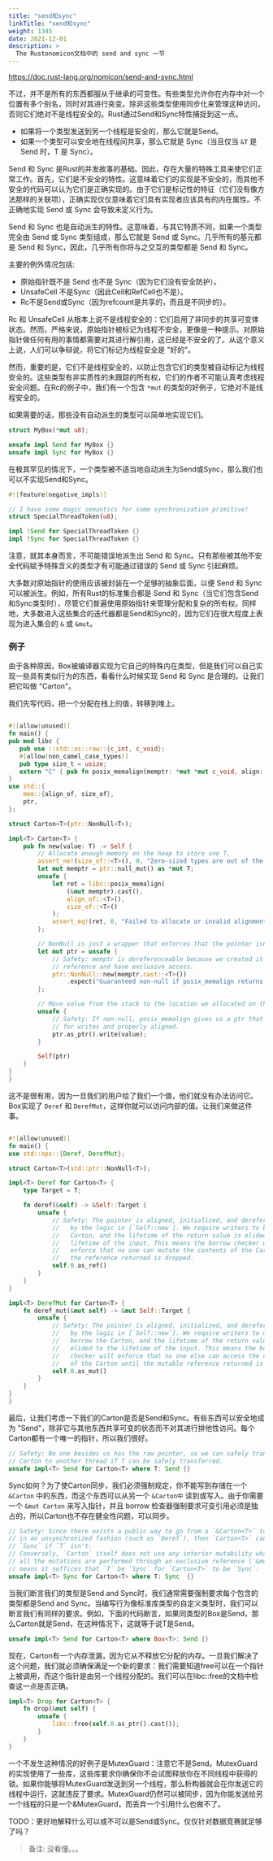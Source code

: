 ```yaml
---
title: "send和sync"
linkTitle: "send和sync"
weight: 1345
date: 2021-12-01
description: >
  The Rustonomicon文档中的 send and sync 一节
---
```


https://doc.rust-lang.org/nomicon/send-and-sync.html

不过，并不是所有的东西都服从于继承的可变性。有些类型允许你在内存中对一个位置有多个别名，同时对其进行突变。除非这些类型使用同步化来管理这种访问，否则它们绝对不是线程安全的。Rust通过Send和Sync特性捕捉到这一点。

- 如果将一个类型发送到另一个线程是安全的，那么它就是Send。
- 如果一个类型可以安全地在线程间共享，那么它就是 Sync（当且仅当 `&T` 是 Send 时，T 是 Sync）。

Send 和 Sync 是Rust的并发故事的基础。因此，存在大量的特殊工具来使它们正常工作。首先，它们是不安全的特性。这意味着它们的实现是不安全的，而其他不安全的代码可以认为它们是正确实现的。由于它们是标记性的特征（它们没有像方法那样的关联项），正确实现仅仅意味着它们具有实现者应该具有的内在属性。不正确地实现 Send 或 Sync 会导致未定义行为。

Send 和 Sync 也是自动派生的特性。这意味着，与其它特质不同，如果一个类型完全由 Send 或 Sync 类型组成，那么它就是 Send 或 Sync。几乎所有的基元都是 Send 和 Sync，因此，几乎所有你将与之交互的类型都是 Send 和 Sync。

主要的例外情况包括:

- 原始指针既不是 Send 也不是 Sync（因为它们没有安全防护）。
- UnsafeCell 不是Sync（因此Cell和RefCell也不是）。
- Rc不是Send或Sync（因为refcount是共享的，而且是不同步的）。

Rc 和 UnsafeCell 从根本上说不是线程安全的：它们启用了非同步的共享可变体状态。然而，严格来说，原始指针被标记为线程不安全，更像是一种提示。对原始指针做任何有用的事情都需要对其进行解引用，这已经是不安全的了。从这个意义上说，人们可以争辩说，将它们标记为线程安全是 "好的"。

然而，重要的是，它们不是线程安全的，以防止包含它们的类型被自动标记为线程安全的。这些类型有非实质性的未跟踪的所有权，它们的作者不可能认真考虑线程安全问题。在Rc的例子中，我们有一个包含 `*mut` 的类型的好例子，它绝对不是线程安全的。

如果需要的话，那些没有自动派生的类型可以简单地实现它们。

```rust
struct MyBox(*mut u8);

unsafe impl Send for MyBox {}
unsafe impl Sync for MyBox {}
```

在极其罕见的情况下，一个类型被不适当地自动派生为Send或Sync，那么我们也可以不实现Send和Sync。

```rust
#![feature(negative_impls)]

// I have some magic semantics for some synchronization primitive!
struct SpecialThreadToken(u8);

impl !Send for SpecialThreadToken {}
impl !Sync for SpecialThreadToken {}
```

注意，就其本身而言，不可能错误地派生出 Send 和 Sync。只有那些被其他不安全代码赋予特殊含义的类型才有可能通过错误的 Send 或 Sync 引起麻烦。

大多数对原始指针的使用应该被封装在一个足够的抽象后面，以便 Send 和 Sync 可以被派生。例如，所有Rust的标准集合都是 Send 和 Sync（当它们包含Send和Sync类型时），尽管它们普遍使用原始指针来管理分配和复杂的所有权。同样地，大多数进入这些集合的迭代器都是Send和Sync的，因为它们在很大程度上表现为进入集合的 `&` 或 `&mut`。

### 例子

由于各种原因，Box被编译器实现为它自己的特殊内在类型，但是我们可以自己实现一些具有类似行为的东西，看看什么时候实现 Send 和 Sync 是合理的。让我们把它叫做 "Carton"。

我们先写代码，把一个分配在栈上的值，转移到堆上。

```rust

#![allow(unused)]
fn main() {
pub mod libc {
   pub use ::std::os::raw::{c_int, c_void};
   #[allow(non_camel_case_types)]
   pub type size_t = usize;
   extern "C" { pub fn posix_memalign(memptr: *mut *mut c_void, align: size_t, size: size_t) -> c_int; }
}
use std::{
    mem::{align_of, size_of},
    ptr,
};

struct Carton<T>(ptr::NonNull<T>);

impl<T> Carton<T> {
    pub fn new(value: T) -> Self {
        // Allocate enough memory on the heap to store one T.
        assert_ne!(size_of::<T>(), 0, "Zero-sized types are out of the scope of this example");
        let mut memptr = ptr::null_mut() as *mut T;
        unsafe {
            let ret = libc::posix_memalign(
                (&mut memptr).cast(),
                align_of::<T>(),
                size_of::<T>()
            );
            assert_eq!(ret, 0, "Failed to allocate or invalid alignment");
        };

        // NonNull is just a wrapper that enforces that the pointer isn't null.
        let mut ptr = unsafe {
            // Safety: memptr is dereferenceable because we created it from a
            // reference and have exclusive access.
            ptr::NonNull::new(memptr.cast::<T>())
                .expect("Guaranteed non-null if posix_memalign returns 0")
        };

        // Move value from the stack to the location we allocated on the heap.
        unsafe {
            // Safety: If non-null, posix_memalign gives us a ptr that is valid
            // for writes and properly aligned.
            ptr.as_ptr().write(value);
        }

        Self(ptr)
    }
}
}
```

这不是很有用，因为一旦我们的用户给了我们一个值，他们就没有办法访问它。Box实现了 `Deref` 和 `DerefMut`，这样你就可以访问内部的值。让我们来做这件事。

```rust

#![allow(unused)]
fn main() {
use std::ops::{Deref, DerefMut};

struct Carton<T>(std::ptr::NonNull<T>);

impl<T> Deref for Carton<T> {
    type Target = T;

    fn deref(&self) -> &Self::Target {
        unsafe {
            // Safety: The pointer is aligned, initialized, and dereferenceable
            //   by the logic in [`Self::new`]. We require writers to borrow the
            //   Carton, and the lifetime of the return value is elided to the
            //   lifetime of the input. This means the borrow checker will
            //   enforce that no one can mutate the contents of the Carton until
            //   the reference returned is dropped.
            self.0.as_ref()
        }
    }
}

impl<T> DerefMut for Carton<T> {
    fn deref_mut(&mut self) -> &mut Self::Target {
        unsafe {
            // Safety: The pointer is aligned, initialized, and dereferenceable
            //   by the logic in [`Self::new`]. We require writers to mutably
            //   borrow the Carton, and the lifetime of the return value is
            //   elided to the lifetime of the input. This means the borrow
            //   checker will enforce that no one else can access the contents
            //   of the Carton until the mutable reference returned is dropped.
            self.0.as_mut()
        }
    }
}
}
```

最后，让我们考虑一下我们的Carton是否是Send和Sync。有些东西可以安全地成为 "Send"，除非它与其他东西共享可变的状态而不对其进行排他性访问。每个Carton都有一个唯一的指针，所以我们很好。

```rust
// Safety: No one besides us has the raw pointer, so we can safely transfer the
// Carton to another thread if T can be safely transferred.
unsafe impl<T> Send for Carton<T> where T: Send {}
```

Sync如何？为了使Carton同步，我们必须强制规定，你不能写到存储在一个 `&Carton` 中的东西，而这个东西可以从另一个 `&Carton中` 读到或写入。由于你需要一个 `&mut Carton` 来写入指针，并且 borrow 检查器强制要求可变引用必须是独占的，所以Carton也不存在健全性问题，可以同步。

```rust
// Safety: Since there exists a public way to go from a `&Carton<T>` to a `&T`
// in an unsynchronized fashion (such as `Deref`), then `Carton<T>` can't be
// `Sync` if `T` isn't.
// Conversely, `Carton` itself does not use any interior mutability whatsoever:
// all the mutations are performed through an exclusive reference (`&mut`). This
// means it suffices that `T` be `Sync` for `Carton<T>` to be `Sync`:
unsafe impl<T> Sync for Carton<T> where T: Sync  {}
```

当我们断言我们的类型是Send and Sync时，我们通常需要强制要求每个包含的类型都是Send and Sync。当编写行为像标准库类型的自定义类型时，我们可以断言我们有同样的要求。例如，下面的代码断言，如果同类型的Box是Send，那么Carton就是Send，在这种情况下，这就等于说T是Send。

```rust
unsafe impl<T> Send for Carton<T> where Box<T>: Send {}
```

现在，Carton<T>有一个内存泄漏，因为它从不释放它分配的内存。一旦我们解决了这个问题，我们就必须确保满足一个新的要求：我们需要知道free可以在一个指针上被调用，而这个指针是由另一个线程分配的。我们可以在libc::free的文档中检查这一点是否正确。

```rust
impl<T> Drop for Carton<T> {
    fn drop(&mut self) {
        unsafe {
            libc::free(self.0.as_ptr().cast());
        }
    }
}
```

一个不发生这种情况的好例子是MutexGuard：注意它不是Send。MutexGuard的实现使用了一些库，这些库要求你确保你不会试图释放你在不同线程中获得的锁。如果你能够将MutexGuard发送到另一个线程，那么析构器就会在你发送它的线程中运行，这就违反了要求。MutexGuard仍然可以被同步，因为你能发送给另一个线程的只是一个&MutexGuard，而丢弃一个引用什么也做不了。

TODO：更好地解释什么可以或不可以是Send或Sync。仅仅针对数据竞赛就足够了吗？



> 备注: 没看懂。。。

